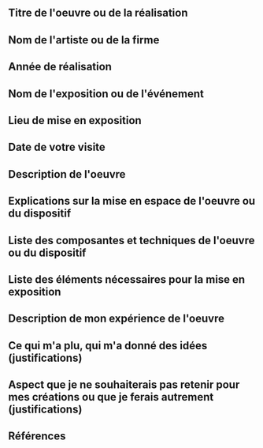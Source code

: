 ## Titre de l'oeuvre ou de la réalisation
## Nom de l'artiste ou de la firme
## Année de réalisation
## Nom de l'exposition ou de l'événement
## Lieu de mise en exposition
## Date de votre visite
## Description de l'oeuvre
## Explications sur la mise en espace de l'oeuvre ou du dispositif
## Liste des composantes et techniques de l'oeuvre ou du dispositif
## Liste des éléments nécessaires pour la mise en exposition
## Description de mon expérience de l'oeuvre
## Ce qui m'a plu, qui m'a donné des idées (justifications)
## Aspect que je ne souhaiterais pas retenir pour mes créations ou que je ferais autrement (justifications)
## Références

